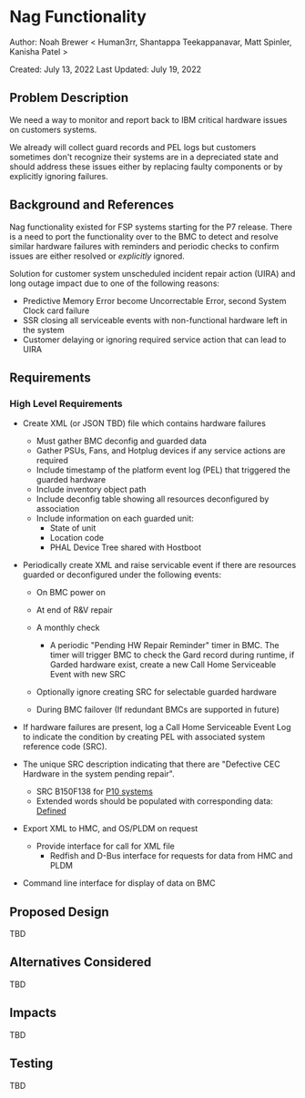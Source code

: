 # Nag Functionality

Author: Noah Brewer
  < Human3rr, Shantappa Teekappanavar, Matt Spinler, Kanisha Patel >

Created: July 13, 2022
Last Updated: July 19, 2022

## Problem Description

We need a way to monitor and report back to IBM critical hardware issues on 
customers systems.

We already will collect guard records and PEL logs but customers sometimes don't
recognize their systems are in a depreciated state and should address these
issues either by replacing faulty components or by explicitly ignoring failures.

## Background and References

Nag functionality existed for FSP systems starting for the P7 release. There is 
a need to port the functionality over to the BMC to detect and resolve similar 
hardware failures with reminders and periodic checks to confirm issues are 
either resolved or *explicitly* ignored.
 
Solution for customer system unscheduled incident repair action (UIRA) and long
	outage impact due to one of the following reasons:
- Predictive Memory Error become Uncorrectable Error, second System Clock card
	failure
- SSR closing all serviceable events with non-functional hardware left in the 
	system
- Customer delaying or ignoring required service action that can lead to UIRA

## Requirements
### High Level Requirements
- Create XML (or JSON TBD) file which contains hardware failures
    - Must gather BMC deconfig and guarded data
    - Gather PSUs, Fans, and Hotplug devices if any service actions are required
    - Include timestamp of the platform event log (PEL) that triggered the 
	guarded hardware
    - Include inventory object path 
    - Include deconfig table showing all resources deconfigured by association
    - Include information on each guarded unit:
        - State of unit
        - Location code
        - PHAL Device Tree shared with Hostboot

- Periodically create XML and raise servicable event if there are resources 
	guarded or deconfigured under the following events:
    - On BMC power on
    - At end of R&V repair
    - A monthly check
        - A periodic "Pending HW Repair Reminder" timer in BMC. The timer will 
	trigger BMC to check the Gard record during runtime, if Garded 
	hardware exist, create a new Call Home Serviceable Event with new SRC

    - Optionally ignore creating SRC for selectable guarded hardware
    - During BMC failover (If redundant BMCs are supported in future)

- If hardware failures are present, log a Call Home Serviceable Event Log to 
	indicate the condition by creating PEL with associated system reference code (SRC). 

- The unique SRC description indicating that there are "Defective CEC Hardware 
	in the system pending repair".
    - SRC B150F138 for [P10 systems](https://supportcontent.ibm.com/support/pages/service-action-required-srcs-b175f138-or-b150f138?check_logged_in=1)
    - Extended words should be populated with corresponding data: [Defined](https://supportcontent.ibm.com/support/pages/service-action-required-srcs-b175f138-or-b150f138?check_logged_in=1)

- Export XML to HMC, and OS/PLDM on request
   - Provide interface for call for XML file
        - Redfish and D-Bus interface for requests for data from HMC and PLDM

- Command line interface for display of data on BMC

## Proposed Design

TBD

## Alternatives Considered

TBD

## Impacts

TBD

## Testing

TBD

